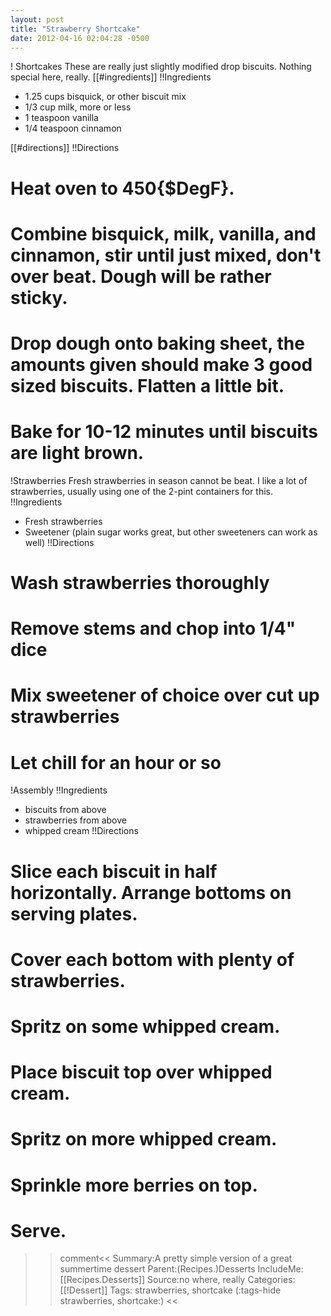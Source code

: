 ```yaml
---
layout: post
title: "Strawberry Shortcake"
date: 2012-04-16 02:04:28 -0500
---
```

! Shortcakes
These are really just slightly modified drop biscuits. Nothing special here, really.
[[#ingredients]]
!!Ingredients
* 1.25 cups bisquick, or other biscuit mix
* 1/3 cup milk, more or less
* 1 teaspoon vanilla
* 1/4 teaspoon cinnamon

[[#directions]]
!!Directions
# Heat oven to 450{$DegF}.

# Combine bisquick, milk, vanilla, and cinnamon, stir until just mixed, don't over beat. Dough will be rather sticky.

# Drop dough onto baking sheet, the amounts given should make 3 good sized biscuits. Flatten a little bit.

# Bake for 10-12 minutes until biscuits are light brown.

!Strawberries
Fresh strawberries in season cannot be beat. I like a lot of strawberries, usually using one of the 2-pint containers for this.
!!Ingredients
* Fresh strawberries
* Sweetener (plain sugar works great, but other sweeteners can work as well)
!!Directions
# Wash strawberries thoroughly

# Remove stems and chop into 1/4" dice

# Mix sweetener of choice over cut up strawberries

# Let chill for an hour or so

!Assembly
!!Ingredients
* biscuits from above
* strawberries from above
* whipped cream
!!Directions

# Slice each biscuit in half horizontally. Arrange bottoms on serving plates.

# Cover each bottom with plenty of strawberries.

# Spritz on some whipped cream.

# Place biscuit top over whipped cream.

# Spritz on more whipped cream.

# Sprinkle more berries on top.

# Serve.

>>comment<<
Summary:A pretty simple version of a great summertime dessert
Parent:(Recipes.)Desserts
IncludeMe:[[Recipes.Desserts]]
Source:no where, really
Categories:[[!Dessert]]
Tags: strawberries, shortcake
(:tags-hide strawberries, shortcake:)
>><<

